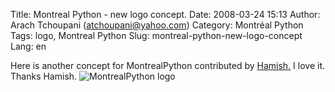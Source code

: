Title: Montreal Python - new logo concept.
Date: 2008-03-24 15:13
Author: Arach Tchoupani (atchoupani@yahoo.com)
Category: Montréal Python
Tags: logo, Montreal Python
Slug: montreal-python-new-logo-concept
Lang: en

Here is another concept for MontrealPython contributed by [Hamish.][] I
love it. Thanks Hamish. ![MontrealPython logo][]

  [Hamish.]: http://hami.sh "Hamish's blog"
  [MontrealPython logo]: http://farm3.static.flickr.com/2317/2358370829_6188f6bdbe.jpg?v=0
